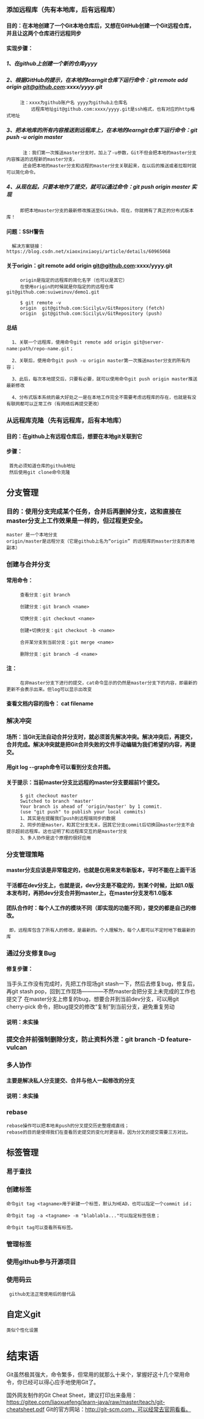 ### 添加远程库（先有本地库，后有远程库）

#### 目的：在本地创建了一个Git本地仓库后，又想在GitHub创建一个Git远程仓库，并且让这两个仓库进行远程同步

#### 实现步骤：
##### 1、在github上创建一个新的仓库yyyy
##### 2、根据GitHub的提示，在本地的learngit仓库下运行命令：git remote add origin git@github.com:xxxx/yyyy.git
         注：xxxx为github账户名 yyyy为github上仓库名 
             远程库地址git@github.com:xxxx/yyyy.git是ssh格式，也有对应的http格式地址
##### 3、把本地库的所有内容推送到远程库上，在本地的learngit仓库下运行命令：git push -u origin master
          注：我们第一次推送master分支时，加上了-u参数，Git不但会把本地的master分支内容推送的远程新的master分支，
          还会把本地的master分支和远程的master分支关联起来，在以后的推送或者拉取时就可以简化命令。
##### 4、从现在起，只要本地作了提交，就可以通过命令：git push origin master 实现
         即把本地master分支的最新修改推送至GitHub，现在，你就拥有了真正的分布式版本库！

#### 问题：SSH警告
      解决方案链接：https://blog.csdn.net/xiaoxinxiaoyi/article/details/60965068

#### 关于origin：git remote add origin git@github.com:xxxx/yyyy.git
         origin是指定的远程库的简化名字（也可以是其它）
         在使用origin的时候就是你指定的的远程仓库git@github.com:suiweinuv/demo1.git
         
         $ git remote -v
         origin  git@github.com:SicilyLv/GitRepository (fetch)
         origin  git@github.com:SicilyLv/GitRepository (push)

         
#### 总结
      1、关联一个远程库，使用命令git remote add origin git@server-name:path/repo-name.git；

      2、关联后，使用命令git push -u origin master第一次推送master分支的所有内容；

      3、此后，每次本地提交后，只要有必要，就可以使用命令git push origin master推送最新修改
      
      4、分布式版本系统的最大好处之一是在本地工作完全不需要考虑远程库的存在，也就是有没有联网都可以正常工作（有网络后再提交更改）
      

### 从远程库克隆（先有远程库，后有本地库）

#### 目的：在github上有远程仓库后，想要在本地git关联到它

#### 步骤：
     首先必须知道仓库的github地址
     然后使用git clone命令克隆
  
  
## 分支管理
### 目的：使用分支完成某个任务，合并后再删掉分支，这和直接在master分支上工作效果是一样的，但过程更安全。
    master 是一个本地分支
    origin/master是远程分支（它是github上名为“origin” 的远程库的master分支的本地副本）


### 创建与合并分支
#### 常用命令：
         查看分支：git branch

         创建分支：git branch <name>

         切换分支：git checkout <name>

         创建+切换分支：git checkout -b <name>

         合并某分支到当前分支：git merge <name>

         删除分支：git branch -d <name>
#### 注：
         在非master分支下进行的提交，cat命令显示的仍然是master分支下的内容，即最新的更新不会表示出来。但log可以显示出改变
#### 查看文档内容的指令： cat filename


### 解决冲突
#### 场所：当Git无法自动合并分支时，就必须首先解决冲突。解决冲突后，再提交，合并完成。解决冲突就是把Git合并失败的文件手动编辑为我们希望的内容，再提交。
#### 用git log --graph命令可以看到分支合并图。
#### 关于提示：当前master分支比远程的master分支要超前1个提交。
         $ git checkout master
         Switched to branch 'master'
         Your branch is ahead of 'origin/master' by 1 commit.
         (use "git push" to publish your local commits)
         1、其实是在提醒我们push到远程端同步的数据
         2、同步的是master，和其它分支无关。因其它分支commit后切换回master分支不会提示超前远程库。这也证明了和远程库交互的是master分支
         3、多人协作是这个原理的很好应用

### 分支管理策略

#### master分支应该是非常稳定的，也就是仅用来发布新版本，平时不能在上面干活
#### 干活都在dev分支上，也就是说，dev分支是不稳定的，到某个时候，比如1.0版本发布时，再把dev分支合并到master上，在master分支发布1.0版本

#### 团队合作时：每个人工作的模块不同（即实现的功能不同），提交的都是自己的修改。
     即，远程库包含了所有人的修改，是最新的。个人理解为，每个人都可以不定时地下载最新的库
     

### 通过分支修复Bug
#### 修复步骤：
当手头工作没有完成时，先把工作现场git stash一下，然后去修复bug，修复后，再git stash pop，回到工作现场————不然master会把分支上未完成的工作也提交了
在master分支上修复的bug，想要合并到当前dev分支，可以用git cherry-pick <commit>命令，把bug提交的修改“复制”到当前分支，避免重复劳动
#### 说明：未实操
         
### 提交合并前强制删除分支，防止资料外泄：git branch -D feature-vulcan

### 多人协作
#### 主要是解决私人分支提交、合并与他人一起修改的分支
#### 说明：未实操

### rebase
    rebase操作可以把本地未push的分叉提交历史整理成直线；
    rebase的目的是使得我们在查看历史提交的变化时更容易，因为分叉的提交需要三方对比。
   
## 标签管理
### 易于查找

### 创建标签
    命令git tag <tagname>用于新建一个标签，默认为HEAD，也可以指定一个commit id；
    
    命令git tag -a <tagname> -m "blablabla..."可以指定标签信息；
    
    命令git tag可以查看所有标签。
    
### 管理标签

### 使用github参与开源项目

### 使用码云
     github无法正常使用后的替代品
     
## 自定义git
    类似个性化设置
    
# 结束语
Git虽然极其强大，命令繁多，但常用的就那么十来个，掌握好这十几个常用命令，你已经可以得心应手地使用Git了。

国外网友制作的Git Cheat Sheet，建议打印出来备用：https://gitee.com/liaoxuefeng/learn-java/raw/master/teach/git-cheatsheet.pdf
Git的官方网站：http://git-scm.com，可以经常去官网看看。
